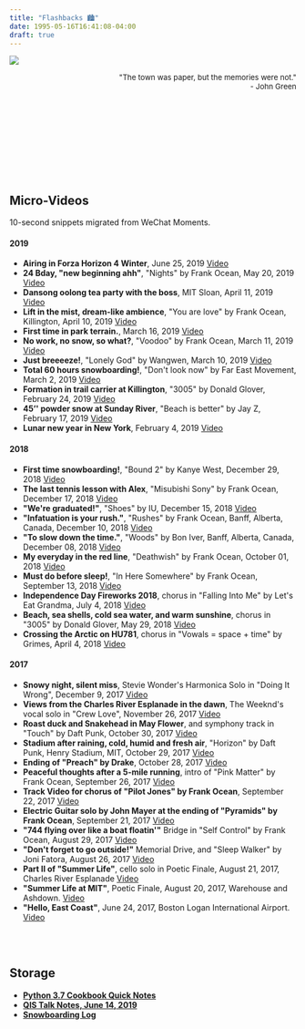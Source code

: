 ```yaml
---
title: "Flashbacks 🏙"
date: 1995-05-16T16:41:08-04:00
draft: true
---
```


![](../../images/beach.jpeg)

<div style='font-size: 13px' align='right'>
	"The town was paper, but the memories were not."<br>
	 - John Green
</div>

<!--more-->

<br><br><br><br><br><br><br><br>

## Micro-Videos

10-second snippets migrated  from WeChat Moments.


#### **2019**
- **Airing in Forza Horizon 4 Winter**,  June 25, 2019 [Video](../../assets/films/2019-06-25.mp4) 
- **24 Bday, "new beginning ahh"**, "Nights" by Frank Ocean, May 20, 2019 [Video](../../assets/films/2019-05-20.mp4) 
- **Dansong oolong tea party with the boss**, MIT Sloan, April 11, 2019 [Video](../../assets/films/2019-04-11.mp4)
- **Lift in the mist, dream-like ambience**, "You are love" by Frank Ocean, Killington, April 10, 2019 [Video](../../assets/films/2019-04-10.mp4)
- **First time in park terrain.**, March 16, 2019 [Video](../../assets/films/2019-03-16.mp4)
- **No work, no snow, so what?**, "Voodoo" by Frank Ocean, March 11, 2019 [Video](../../assets/films/2019-03-11.mp4)
- **Just breeeeze!**, "Lonely God" by Wangwen, March 10, 2019 [Video](../../assets/films/2019-03-10.mp4)
- **Total 60 hours snowboarding!**, "Don't look now" by Far East Movement, March 2, 2019 [Video](../../assets/films/2019-03-02.mp4)
- **Formation in trail carrier at Killington**, "3005" by Donald Glover, February 24, 2019 [Video](../../assets/films/2019-02-24.mp4)
- **45’' powder snow at Sunday River**, "Beach is better" by Jay Z, February 17, 2019 [Video](../../assets/films/2019-02-17.mp4)
- **Lunar new year in New York**, February 4, 2019 [Video](../../assets/films/2019-02-04.mp4)

####  **2018**
- **First time snowboarding!**, "Bound 2" by Kanye West, December 29, 2018  [Video](../../assets/films/2018-12-29.mp4)
- **The last tennis lesson with Alex**, "Misubishi Sony" by Frank Ocean, December 17, 2018  [Video](../../assets/films/2018-12-17.mp4)
- **"We're graduated!"**, "Shoes" by IU, December 15, 2018 [Video](../../assets/films/2018-12-15.mp4)
- **"Infatuation is your rush."**, "Rushes" by Frank Ocean, Banff, Alberta, Canada, December 10, 2018 [Video](../../assets/films/2018-12-10.mp4)
- **"To slow down the time."**, "Woods" by Bon Iver, Banff, Alberta, Canada, December 08, 2018 [Video](../../assets/films/2018-12-08.mp4)
- **My everyday in the red line**, "Deathwish" by Frank Ocean, October 01, 2018 [Video](../../assets/films/2018-10-01.mp4)
- **Must do before sleep!**, "In Here Somewhere" by Frank Ocean, September 13, 2018 [Video](../../assets/films/2018-09-13.mp4)
- **Independence Day Fireworks 2018**, chorus in "Falling Into Me" by Let's Eat Grandma, July 4, 2018 [Video](../../assets/films/2018-07-04.mp4)
- **Beach, sea shells, cold sea water, and warm sunshine**, chorus in "3005" by Donald Glover, May 29, 2018 [Video](../../assets/films/2018-05-29.MOV)
- **Crossing the Arctic on HU781**, chorus in "Vowals = space + time" by Grimes, April 4, 2018 [Video](../../assets/films/2018-04-04.mp4)

#### **2017**
- **Snowy night, silent miss**, Stevie Wonder's Harmonica Solo in "Doing It Wrong", December 9, 2017 [Video](../../assets/films/2017-12-09.mp4)
- **Views from the Charles River Esplanade in the dawn**, The Weeknd's vocal solo in "Crew Love", November 26, 2017 [Video](../../assets/films/2017-11-26.mp4)
- **Roast duck and Snakehead in May Flower**, and symphony track in "Touch" by Daft Punk, October 30, 2017 [Video](../../assets/films/2017-10-30.mp4)
- **Stadium after raining, cold, humid and fresh air**, "Horizon" by Daft Punk, Henry Stadium, MIT, October 29, 2017 [Video](../../assets/films/2017-10-29.mp4)
- **Ending of "Preach" by Drake**, October 28, 2017 [Video](../../assets/films/2017-10-28.mp4)
- **Peaceful thoughts after a 5-mile running**, intro of "Pink Matter" by Frank Ocean, September 26, 2017 [Video](../../assets/films/2017-09-26.mp4)
- **Track Video for chorus of "Pilot Jones" by Frank Ocean**, September 22, 2017 [Video](../../assets/films/2017-09-22.mp4)
- **Electric Guitar solo by John Mayer at the ending of "Pyramids" by Frank Ocean**, September 21, 2017 [Video](../../assets/films/2017-09-21.mp4)
- **"744 flying over like a boat floatin'"** Bridge in "Self Control" by Frank Ocean, August 29, 2017 [Video](../../assets/films/2017-08-29.mp4)
- **"Don't forget to go outside!"** Memorial Drive, and "Sleep Walker" by Joni Fatora, August 26, 2017 [Video](../../assets/films/2017-08-26.mp4)
- **Part II of "Summer Life"**, cello solo in Poetic Finale, August 21, 2017, Charles River Esplanade [Video](../../assets/films/2017-08-21.mp4)
- **"Summer Life at MIT"**, Poetic Finale, August 20, 2017, Warehouse and Ashdown. [Video](../../assets/films/2017-08-20.mp4)
- **"Hello, East Coast"**, June 24, 2017, Boston Logan International Airport. [Video](../../assets/films/2017-06-24.mp4)

<br><br>

## Storage

- [**Python 3.7 Cookbook Quick Notes**](../../assets/PySheet.pdf)
- [**QIS Talk Notes, June 14, 2019**](../../assets/CSAM.pdf)
- [**Snowboarding Log**](../../assets/Snowboarding.pdf)


<br>

